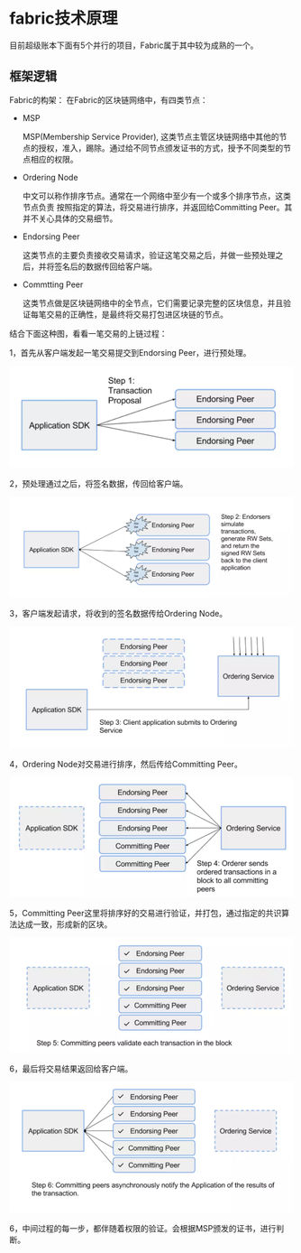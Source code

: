 # fabric技术原理

目前超级账本下面有5个并行的项目，Fabric属于其中较为成熟的一个。

## 框架逻辑

Fabric的构架：
在Fabric的区块链网络中，有四类节点：

* MSP

  MSP(Membership Service Provider), 这类节点主管区块链网络中其他的节点的授权，准入，踢除。通过给不同节点颁发证书的方式，授予不同类型的节点相应的权限。

* Ordering Node

  中文可以称作排序节点。通常在一个网络中至少有一个或多个排序节点，这类节点负责 按照指定的算法，将交易进行排序，并返回给Committing Peer。其并不关心具体的交易细节。

* Endorsing Peer

  这类节点的主要负责接收交易请求，验证这笔交易之后，并做一些预处理之后，并将签名后的数据传回给客户端。

* Commtting Peer

  这类节点做是区块链网络中的全节点，它们需要记录完整的区块信息，并且验证每笔交易的正确性，是最终将交易打包进区块链的节点。

结合下面这种图，看看一笔交易的上链过程：

1，首先从客户端发起一笔交易提交到Endorsing Peer，进行预处理。

![001.webp](001.webp)

2，预处理通过之后，将签名数据，传回给客户端。

![002.webp](002.webp)

3，客户端发起请求，将收到的签名数据传给Ordering Node。

![003.webp](003.webp)

4，Ordering Node对交易进行排序，然后传给Committing Peer。

![004.webp](004.webp)

5，Committing Peer这里将排序好的交易进行验证，并打包，通过指定的共识算法达成一致，形成新的区块。

![005.webp](005.webp)

6，最后将交易结果返回给客户端。

![006.webp](006.webp)

6，中间过程的每一步，都伴随着权限的验证。会根据MSP颁发的证书，进行判断。
